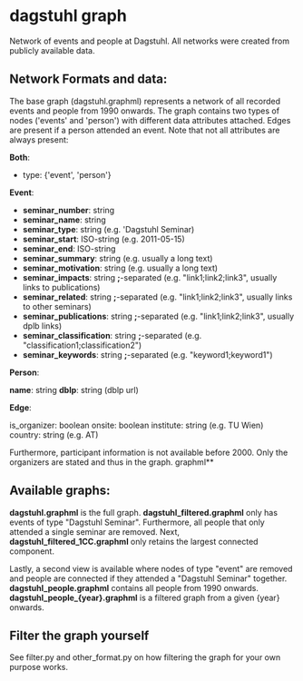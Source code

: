# dagstuhl graph

Network of events and people at Dagstuhl. All networks were created from publicly available data. 

## Network Formats and data:

The base graph (dagstuhl.graphml) represents a network of all recorded events and people from 1990 onwards. The graph contains two types of nodes ('events' and 'person') with different data attributes attached. Edges are present if a person attended an event. Note that not all attributes are always present:

**Both**: 
- type: {'event', 'person'}

**Event**: 

- **seminar_number**: string
- **seminar_name**: string
- **seminar_type**: string (e.g. 'Dagstuhl Seminar)
- **seminar_start**: ISO-string (e.g. 2011-05-15)
- **seminar_end**: ISO-string
- **seminar_summary**: string (e.g. usually a long text) 
- **seminar_motivation**: string (e.g. usually a long text)
- **seminar_impacts**: string **;**-separated (e.g. "link1;link2;link3", usually links to publications)
- **seminar_related**: string **;**-separated (e.g. "link1;link2;link3", usually links to other seminars)
- **seminar_publications**: string **;**-separated (e.g. "link1;link2;link3", usually dplb links) 
- **seminar_classification**: string **;**-separated (e.g. "classification1;classification2")
- **seminar_keywords**: string **;**-separated (e.g. "keyword1;keyword1")

**Person**: 

**name**: string
**dblp**: string (dblp url)


**Edge**:

is_organizer: boolean
onsite: boolean
institute: string (e.g. TU Wien)
country: string (e.g. AT)

Furthermore, participant information is not available before 2000. Only the organizers are stated and thus in the graph. graphml** 

## Available graphs:

**dagstuhl.graphml** is the full graph. **dagstuhl_filtered.graphml** only has events of type "Dagstuhl Seminar". Furthermore, all people that only attended a single seminar are removed. Next, **dagstuhl_filtered_1CC.graphml** only retains the largest connected component. 

Lastly, a second view is available where nodes of type "event" are removed and people are connected if they attended a "Dagstuhl Seminar" together. **dagstuhl_people.graphml** contains all people from 1990 onwards. **dagstuhl_people_{year}.graphml** is a filtered graph from a given {year} onwards. 

## Filter the graph yourself

See filter.py and other_format.py on how filtering the graph for your own purpose works.